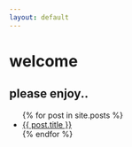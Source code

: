 ```yaml
---
layout: default
---
```

<h1>welcome</h1>
<h2>please enjoy..</h2>
<ul>
  {% for post in site.posts %}
    <li>
      <a href="{{ post.url }}">{{ post.title }}</a>
    </li>
  {% endfor %}
</ul>
